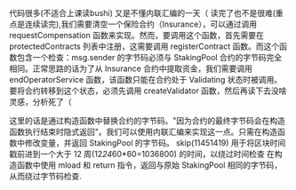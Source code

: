 代码很多(不适合上课读bushi)
又是不懂内联汇编的一天（
读完了也不是很难(重点是连续读完),我们需要清空一个保险合约（Insurance），可以通过调用 requestCompensation 函数来实现。然而，要调用这个函数，首先需要在 protectedContracts 列表中注册，这需要调用 registerContract 函数。而这个函数包含一个检查：msg.sender 的字节码必须与 StakingPool 合约的字节码完全相同。正常思路的话为了从 Insurance 合约中提取资金，我们需要调用 endOperatorService 函数，该函数只能在合约处于 Validating 状态时被调用。要将合约转移到这个状态，必须先调用 createValidator 函数，然后再读下去没啥灵感，分析死了（

这里的话是通过构造函数中替换合约的字节码。"因为合约的最终字节码会在构造函数执行结束时隐式返回"。我们可以使用内联汇编来实现这一点。只需在构造函数中修改变量，并返回 StakingPool 的字节码。
skip(11451419) 用于将区块时间戳前进到一个大于 12 周(12*24*60*60=1036800) 的时间，以绕过时间检查
在构造函数中使用 mload 和 return 指令，返回与原始 StakingPool 相同的字节码，从而绕过字节码检查.
